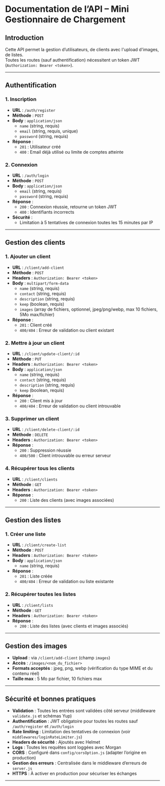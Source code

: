 # Documentation de l’API – Mini Gestionnaire de Chargement

## Introduction

Cette API permet la gestion d’utilisateurs, de clients avec l'upload d'images, de listes.  
Toutes les routes (sauf authentification) nécessitent un token JWT (`Authorization: Bearer <token>`).

---

## Authentification

### 1. Inscription

- **URL** : `/auth/register`
- **Méthode** : `POST`
- **Body** : `application/json`
  - `name` (string, requis)
  - `email` (string, requis, unique)
  - `password` (string, requis)
- **Réponse** :
  - `201` : Utilisateur créé
  - `400` : Email déjà utilisé ou limite de comptes atteinte

### 2. Connexion

- **URL** : `/auth/login`
- **Méthode** : `POST`
- **Body** : `application/json`
  - `email` (string, requis)
  - `password` (string, requis)
- **Réponse** :
  - `200` : Connexion réussie, retourne un token JWT
  - `400` : Identifiants incorrects
- **Sécurité** :
  - Limitation à 5 tentatives de connexion toutes les 15 minutes par IP

---

## Gestion des clients

### 1. Ajouter un client

- **URL** : `/client/add-client`
- **Méthode** : `POST`
- **Headers** : `Authorization: Bearer <token>`
- **Body** : `multipart/form-data`
  - `name` (string, requis)
  - `contact` (string, requis)
  - `description` (string, requis)
  - `keep` (boolean, requis)
  - `images` (array de fichiers, optionnel, jpeg/png/webp, max 10 fichiers, 5Mo max/fichier)
- **Réponse** :
  - `201` : Client créé
  - `400/404` : Erreur de validation ou client existant

### 2. Mettre à jour un client

- **URL** : `/client/update-client/:id`
- **Méthode** : `PUT`
- **Headers** : `Authorization: Bearer <token>`
- **Body** : `application/json`
  - `name` (string, requis)
  - `contact` (string, requis)
  - `description` (string, requis)
  - `keep` (boolean, requis)
- **Réponse** :
  - `200` : Client mis à jour
  - `400/404` : Erreur de validation ou client introuvable

### 3. Supprimer un client

- **URL** : `/client/delete-client/:id`
- **Méthode** : `DELETE`
- **Headers** : `Authorization: Bearer <token>`
- **Réponse** :
  - `200` : Suppression réussie
  - `400/500` : Client introuvable ou erreur serveur

### 4. Récupérer tous les clients

- **URL** : `/client/clients`
- **Méthode** : `GET`
- **Headers** : `Authorization: Bearer <token>`
- **Réponse** :
  - `200` : Liste des clients (avec images associées)

---

## Gestion des listes

### 1. Créer une liste

- **URL** : `/client/create-list`
- **Méthode** : `POST`
- **Headers** : `Authorization: Bearer <token>`
- **Body** : `application/json`
  - `name` (string, requis)
- **Réponse** :
  - `201` : Liste créée
  - `400/404` : Erreur de validation ou liste existante

### 2. Récupérer toutes les listes

- **URL** : `/client/lists`
- **Méthode** : `GET`
- **Headers** : `Authorization: Bearer <token>`
- **Réponse** :
  - `200` : Liste des listes (avec clients et images associés)

---

## Gestion des images

- **Upload** : via `/client/add-client` (champ `images`)
- **Accès** : `/images/<nom_du_fichier>`
- **Formats acceptés** : jpeg, png, webp (vérification du type MIME et du contenu réel)
- **Taille max** : 5 Mo par fichier, 10 fichiers max

---

## Sécurité et bonnes pratiques

- **Validation** : Toutes les entrées sont validées côté serveur (middleware `validate.js` et schémas Yup)
- **Authentification** : JWT obligatoire pour toutes les routes sauf `/auth/register` et `/auth/login`
- **Rate limiting** : Limitation des tentatives de connexion (voir `middlewares/loginRateLimiter.js`)
- **Headers de sécurité** : Ajoutés avec Helmet
- **Logs** : Toutes les requêtes sont loggées avec Morgan
- **CORS** : Configuré dans `config/corsOption.js` (adapter l’origine en production)
- **Gestion des erreurs** : Centralisée dans le middleware d’erreurs de `server.js`
- **HTTPS** : À activer en production pour sécuriser les échanges

---
